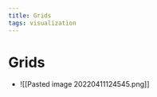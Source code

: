 ```yaml
---
title: Grids
tags: visualization
---
```


# Grids
- ![[Pasted image 20220411124545.png]]














